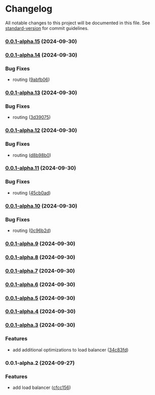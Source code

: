 # Changelog

All notable changes to this project will be documented in this file. See [standard-version](https://github.com/conventional-changelog/standard-version) for commit guidelines.

### [0.0.1-alpha.15](https://github.com/DIG-Network/dig-network-server/compare/v0.0.1-alpha.14...v0.0.1-alpha.15) (2024-09-30)

### [0.0.1-alpha.14](https://github.com/DIG-Network/dig-network-server/compare/v0.0.1-alpha.13...v0.0.1-alpha.14) (2024-09-30)


### Bug Fixes

* routing ([9abfb06](https://github.com/DIG-Network/dig-network-server/commit/9abfb067c160a8d3e44d207292daff07f94d0685))

### [0.0.1-alpha.13](https://github.com/DIG-Network/dig-network-server/compare/v0.0.1-alpha.12...v0.0.1-alpha.13) (2024-09-30)


### Bug Fixes

* routing ([3d39075](https://github.com/DIG-Network/dig-network-server/commit/3d39075b43c59e1487ff171be36fd48f0a919549))

### [0.0.1-alpha.12](https://github.com/DIG-Network/dig-network-server/compare/v0.0.1-alpha.11...v0.0.1-alpha.12) (2024-09-30)


### Bug Fixes

* routing ([d8b98b0](https://github.com/DIG-Network/dig-network-server/commit/d8b98b00ae2e480c32f0c35d8fbebaf3169864ec))

### [0.0.1-alpha.11](https://github.com/DIG-Network/dig-network-server/compare/v0.0.1-alpha.10...v0.0.1-alpha.11) (2024-09-30)


### Bug Fixes

* routing ([45cb0ad](https://github.com/DIG-Network/dig-network-server/commit/45cb0adcda7eddfcb93dab3d12dec4c1295ba082))

### [0.0.1-alpha.10](https://github.com/DIG-Network/dig-network-server/compare/v0.0.1-alpha.9...v0.0.1-alpha.10) (2024-09-30)


### Bug Fixes

* routing ([0c96b2d](https://github.com/DIG-Network/dig-network-server/commit/0c96b2d75a284728082cb2291579c609b85c4792))

### [0.0.1-alpha.9](https://github.com/DIG-Network/dig-network-server/compare/v0.0.1-alpha.8...v0.0.1-alpha.9) (2024-09-30)

### [0.0.1-alpha.8](https://github.com/DIG-Network/dig-network-server/compare/v0.0.1-alpha.7...v0.0.1-alpha.8) (2024-09-30)

### [0.0.1-alpha.7](https://github.com/DIG-Network/dig-network-server/compare/v0.0.1-alpha.6...v0.0.1-alpha.7) (2024-09-30)

### [0.0.1-alpha.6](https://github.com/DIG-Network/dig-network-server/compare/v0.0.1-alpha.5...v0.0.1-alpha.6) (2024-09-30)

### [0.0.1-alpha.5](https://github.com/DIG-Network/dig-network-server/compare/v0.0.1-alpha.4...v0.0.1-alpha.5) (2024-09-30)

### [0.0.1-alpha.4](https://github.com/DIG-Network/dig-network-server/compare/v0.0.1-alpha.3...v0.0.1-alpha.4) (2024-09-30)

### [0.0.1-alpha.3](https://github.com/DIG-Network/dig-network-server/compare/v0.0.1-alpha.2...v0.0.1-alpha.3) (2024-09-30)


### Features

* add additional optimizations to load balancer ([34c83fd](https://github.com/DIG-Network/dig-network-server/commit/34c83fd7f2edb6b40862140d9624283e65f87a70))

### 0.0.1-alpha.2 (2024-09-27)


### Features

* add load balancer ([cfcc156](https://github.com/DIG-Network/dig-network-server/commit/cfcc15642eb4116a04f9da6d33354b3f3be8ac8e))
